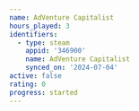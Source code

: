 ```yaml
---
name: AdVenture Capitalist
hours_played: 3
identifiers:
  - type: steam
    appid: '346900'
    name: AdVenture Capitalist
    synced_on: '2024-07-04'
active: false
rating: 0
progress: started
---
```


